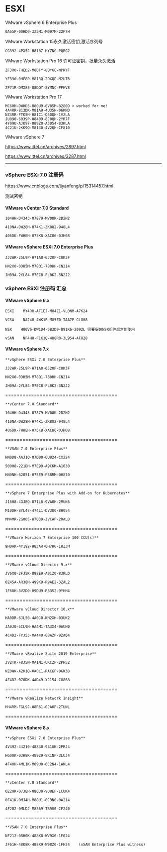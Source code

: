 # ESXI

VMware vSphere 6 Enterprise Plus

    0A65P-00HD0-3Z5M1-M097M-22P7H

VMware Workstation 15永久激活密钥,激活序列号

    CG392-4PX5J-H816Z-HYZNG-PQRG2

VMware Workstation Pro 16 许可证密钥，批量永久激活

    ZF3R0-FHED2-M80TY-8QYGC-NPKYF

    YF390-0HF8P-M81RQ-2DXQE-M2UT6

    ZF71R-DMX85-08DQY-8YMNC-PPHV8 

VMware Workstation Pro 17 

    MC60H-DWHD5-H80U9-6V85M-8280D < worked for me!
    4A4RR-813DK-M81A9-4U35H-06KND
    NZ4RR-FTK5H-H81C1-Q30QH-1V2LA
    JU090-6039P-08409-8J0QH-2YR7F
    4Y09U-AJK97-089Z0-A3054-83KLA
    4C21U-2KK9Q-M8130-4V2QH-CF810


VMware vSphere 7

https://www.ittel.cn/archives/2897.html

https://www.ittel.cn/archives/3287.html

------------------------------------------------------------------------------------------

### vSphere ESXi 7.0 注册码

https://www.cnblogs.com/jiyanfeng/p/15314457.html

测试密钥

#### VMware vCenter 7.0 Standard

    104HH-D4343-07879-MV08K-2D2H2

    410NA-DW28H-H74K1-ZK882-948L4

    406DK-FWHEH-075K8-XAC06-0JH08

#### VMware vSphere ESXi 7.0 Enterprise Plus

    JJ2WR-25L9P-H71A8-6J20P-C0K3F

    HN2X0-0DH5M-M78Q1-780HH-CN214

    JH09A-2YL84-M7EC8-FL0K2-3N2J2

 
 
### vSphere ESXi 注册码 汇总
 
#### VMware vSphere 6.x

    ESXI    MY4RH-AF1EJ-M84Z1-VL0NM-A7K24

    VCSA    NA24U-4WK1P-M85Z0-TAA7P-CL808

    NSX    H00V6-DW1D4-583D9-091K6-2092L 需要安装NSX组件后才能使用

    vSAN    NF4HH-F1K1Q-488R0-3L954-AF828

 

#### VMware vSphere 7.x

    **vSphere ESXi 7.0 Enterprise Plus**
    
    JJ2WR-25L9P-H71A8-6J20P-C0K3F

    HN2X0-0DH5M-M78Q1-780HH-CN214

    JH09A-2YL84-M7EC8-FL0K2-3N2J2

=======================================

    **vCenter 7.0 Standard**

    104HH-D4343-07879-MV08K-2D2H2

    410NA-DW28H-H74K1-ZK882-948L4

    406DK-FWHEH-075K8-XAC06-0JH08

=======================================

    **VSAN 7.0 Enterprise Plus**

    HN0D8-AAJ1Q-07D00-6U924-CX224

    50008-221DH-M7E99-A9CKM-A1030

    HN0NH-62051-H75E9-P38RM-0H870

=======================================

    **vSphere 7 Enterprise Plus with Add-on for Kubernetes**

    J1608-4GJEQ-071L8-9VA0H-2MUK6

    M10DH-8YL47-474L1-DV3U0-8H054

    MM4MR-2G005-H7039-JVCAP-2RAL8

 =======================================
 
    **VMware Horizon 7 Enterprise 100 CCU(s)**
    
    9H0AK-4Y192-H8JAR-0H7R0-1RZJM

=======================================
 
    **VMware vCloud Director 9.x**

    JV6X0-2FJ5K-098E9-A91Z0-83RLD

    0Z45A-AR38H-499K9-R9AE2-3ZAL2

    1F68H-8V2D0-H9DU9-R3352-9YHH4

=======================================
 
    **VMware vCloud Director 10.x**

    HA0DR-6JL50-4A0J0-KH2XH-03UK2

    JA0J0-6CL9H-HA4M1-TA3X4-9AUH0

    4C4D2-FYJ5J-MA440-G8AZP-9ZAQ4

 =======================================
 
    **VMware vRealize Suite 2019 Enterprise**

    JV2TK-F8J5N-MA1N1-UKCZP-2PH52

    NZ0WK-A2H1Q-0A0L1-RACGP-0GK38

    4F4D2-070DK-4AD49-YJ154-CU868
    
  =======================================

    **VMware vRealize Network Insight**

    HH4RM-FGL9J-08R61-0JA0P-2TUNL


  =======================================

#### VMware vSphere 8.x

    **vSphere ESXi 7.0 Enterprise Plus**
    
    4V492-44210-48830-931GK-2PRJ4
    
    HG00K-03H8K-48929-8K1NP-3LUJ4

    4F40H-4ML1K-M89U0-0C2N4-1AKL4

=======================================

    **vCenter 7.0 Standard**
    
    0Z20K-07JEH-08030-908EP-1CUK4

    0F41K-0MJ4H-M88U1-0C3N0-0A214
    
    4F282-0MLD2-M8869-T89G0-CF240
    
 =======================================
 
    **VSAN 7.0 Enterprise Plus**

    NF212-08H0K-488X8-WV9X6-1F024

    JF61H-48K8K-488X9-W98Z0-1FH24    (vSAN Enterprise Plus witness)







    
